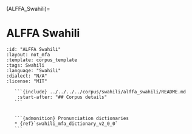 
(ALFFA_Swahili)=
# ALFFA Swahili

``````{corpus} ALFFA Swahili
:id: "ALFFA Swahili"
:layout: not_mfa
:template: corpus_template
:tags: Swahili
:language: "Swahili"
:dialect: "N/A"
:license: "MIT"

   ```{include} ../../../../corpus/swahili/alffa_swahili/README.md
    :start-after: "## Corpus details"
   ```


   ```{admonition} Pronunciation dictionaries
   * {ref}`swahili_mfa_dictionary_v2_0_0`
   ```
``````
